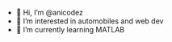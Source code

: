 - 👋 Hi, I’m @anicodez
- 👀 I’m interested in automobiles and web dev
- 🌱 I’m currently learning MATLAB

<!---
anicodez/anicodez is a ✨ special ✨ repository because its `README.md` (this file) appears on your GitHub profile.
You can click the Preview link to take a look at your changes.
--->
